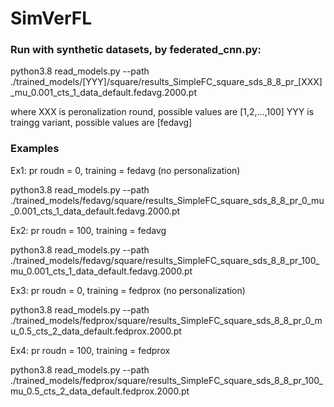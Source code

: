# SimVerFL


### Run with synthetic datasets, by federated_cnn.py:

python3.8 read_models.py --path  ./trained_models/[YYY]/square/results_SimpleFC_square_sds_8_8_pr_[XXX]_mu_0.001_cts_1_data_default.fedavg.2000.pt

where XXX is peronalization round, possible values are [1,2,...,100]
      YYY is traingg variant, possible values are  [fedavg]

### Examples 

Ex1: pr roudn = 0, training = fedavg (no personalization)

python3.8 read_models.py --path  ./trained_models/fedavg/square/results_SimpleFC_square_sds_8_8_pr_0_mu_0.001_cts_1_data_default.fedavg.2000.pt

Ex2: pr roudn = 100, training = fedavg

python3.8 read_models.py --path  ./trained_models/fedavg/square/results_SimpleFC_square_sds_8_8_pr_100_mu_0.001_cts_1_data_default.fedavg.2000.pt

Ex3: pr roudn = 0, training = fedprox (no personalization)

python3.8 read_models.py --path  ./trained_models/fedprox/square/results_SimpleFC_square_sds_8_8_pr_0_mu_0.5_cts_2_data_default.fedprox.2000.pt

Ex4: pr roudn = 100, training = fedprox

python3.8 read_models.py --path  ./trained_models/fedprox/square/results_SimpleFC_square_sds_8_8_pr_100_mu_0.5_cts_2_data_default.fedprox.2000.pt